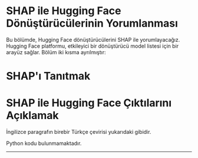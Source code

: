 # SHAP ile Hugging Face Dönüştürücülerinin Yorumlanması

Bu bölümde, Hugging Face dönüştürücülerini SHAP ile yorumlayacağız. Hugging Face platformu, etkileyici bir dönüştürücü model listesi için bir arayüz sağlar. Bölüm iki kısma ayrılmıştır: 
# SHAP'ı Tanıtmak 
# SHAP ile Hugging Face Çıktılarını Açıklamak 

İngilizce paragrafın birebir Türkçe çevirisi yukarıdaki gibidir.

Python kodu bulunmamaktadır.

---

